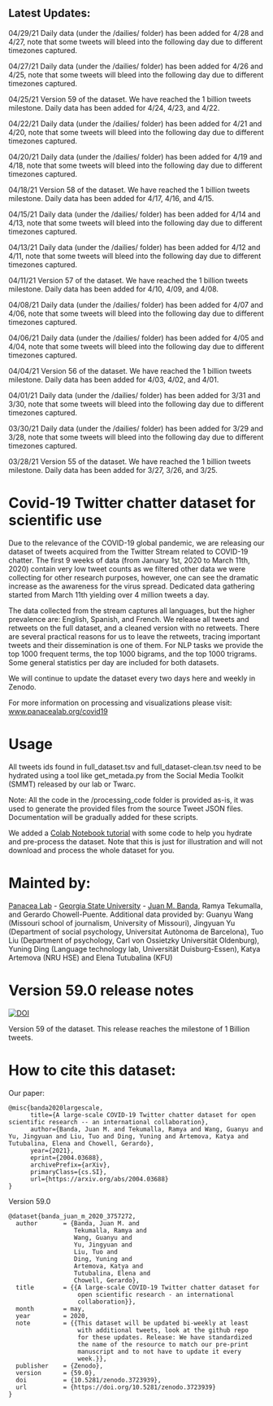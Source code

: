## Latest Updates:

04/29/21 Daily data (under the /dailies/ folder) has been added for 4/28 and 4/27, note that some tweets will bleed into the following day due to different timezones captured.

04/27/21 Daily data (under the /dailies/ folder) has been added for 4/26 and 4/25, note that some tweets will bleed into the following day due to different timezones captured.

04/25/21 Version 59 of the dataset. We have reached the 1 billion tweets milestone. Daily data has been added for 4/24, 4/23, and 4/22.

04/22/21 Daily data (under the /dailies/ folder) has been added for 4/21 and 4/20, note that some tweets will bleed into the following day due to different timezones captured.

04/20/21 Daily data (under the /dailies/ folder) has been added for 4/19 and 4/18, note that some tweets will bleed into the following day due to different timezones captured.

04/18/21 Version 58 of the dataset. We have reached the 1 billion tweets milestone. Daily data has been added for 4/17, 4/16, and 4/15.

04/15/21 Daily data (under the /dailies/ folder) has been added for 4/14 and 4/13, note that some tweets will bleed into the following day due to different timezones captured.

04/13/21 Daily data (under the /dailies/ folder) has been added for 4/12 and 4/11, note that some tweets will bleed into the following day due to different timezones captured.

04/11/21 Version 57 of the dataset. We have reached the 1 billion tweets milestone. Daily data has been added for 4/10, 4/09, and 4/08.

04/08/21 Daily data (under the /dailies/ folder) has been added for 4/07 and 4/06, note that some tweets will bleed into the following day due to different timezones captured.

04/06/21 Daily data (under the /dailies/ folder) has been added for 4/05 and 4/04, note that some tweets will bleed into the following day due to different timezones captured.

04/04/21 Version 56 of the dataset. We have reached the 1 billion tweets milestone. Daily data has been added for 4/03, 4/02, and 4/01.

04/01/21 Daily data (under the /dailies/ folder) has been added for 3/31 and 3/30, note that some tweets will bleed into the following day due to different timezones captured.

03/30/21 Daily data (under the /dailies/ folder) has been added for 3/29 and 3/28, note that some tweets will bleed into the following day due to different timezones captured.

03/28/21 Version 55 of the dataset. We have reached the 1 billion tweets milestone. Daily data has been added for 3/27, 3/26, and 3/25.

# Covid-19 Twitter chatter dataset for scientific use

Due to the relevance of the COVID-19 global pandemic, we are releasing our dataset of tweets acquired from the Twitter Stream related to COVID-19 chatter. The first 9 weeks of data (from January 1st, 2020 to March 11th, 2020) contain very low tweet counts as we filtered other data we were collecting for other research purposes, however, one can see the dramatic increase as the awareness for the virus spread. Dedicated data gathering started from March 11th yielding over 4 million tweets a day.

The data collected from the stream captures all languages, but the higher prevalence are:  English, Spanish, and French. We release all tweets and retweets on the full dataset, and a cleaned version with no retweets. There are several practical reasons for us to leave the retweets, tracing important tweets and their dissemination is one of them. For NLP tasks we provide the top 1000 frequent terms, the top 1000 bigrams, and the top 1000 trigrams. Some general statistics per day are included for both datasets.

We will continue to update the dataset every two days here and weekly in Zenodo. 

For more information on processing and visualizations please visit: www.panacealab.org/covid19

# Usage 

All tweets ids found in full_dataset.tsv and full_dataset-clean.tsv need to be hydrated using a tool like get_metada.py from the Social Media Toolkit (SMMT) released by our lab or Twarc. 

Note: All the code in the /processing_code folder is provided as-is, it was used to generate the provided files from the source Tweet JSON files. Documentation will be gradually added for these scripts. 

We added a [Colab Notebook tutorial](COVID_19_dataset_Tutorial.ipynb) with some code to help you hydrate and pre-process the dataset. Note that this is just for illustration and will not download and process the whole dataset for you.


# Mainted by:

[Panacea Lab](www.panacealab.org) - [Georgia State University](www.gsu.edu) - [Juan M. Banda](www.jmbanda.com), Ramya Tekumalla, and Gerardo Chowell-Puente.
Additional data provided by: Guanyu Wang (Missouri school of journalism, University of Missouri), Jingyuan Yu (Department of social psychology, Universitat Autònoma de Barcelona), Tuo Liu (Department of psychology, Carl von Ossietzky Universität Oldenburg), Yuning Ding (Language technology lab, Universität Duisburg-Essen), Katya Artemova (NRU HSE) and Elena Tutubalina (KFU)

# Version 59.0 release notes

[![DOI](https://zenodo.org/badge/DOI/10.5281/zenodo.4726268.svg)](https://doi.org/10.5281/zenodo.4726268)

Version 59 of the dataset. This release reaches the milestone of 1 Billion tweets. 

# How to cite this dataset:

Our paper: 
```
@misc{banda2020largescale,
      title={A large-scale COVID-19 Twitter chatter dataset for open scientific research -- an international collaboration}, 
      author={Banda, Juan M. and Tekumalla, Ramya and Wang, Guanyu and Yu, Jingyuan and Liu, Tuo and Ding, Yuning and Artemova, Katya and Tutubalinа, Elena and Chowell, Gerardo},
      year={2021},
      eprint={2004.03688},
      archivePrefix={arXiv},
      primaryClass={cs.SI},
      url={https://arxiv.org/abs/2004.03688}
}

```

Version 59.0

```
@dataset{banda_juan_m_2020_3757272,
  author       = {Banda, Juan M. and
                  Tekumalla, Ramya and
                  Wang, Guanyu and
                  Yu, Jingyuan and
                  Liu, Tuo and
                  Ding, Yuning and
                  Artemova, Katya and
                  Tutubalinа, Elena and
                  Chowell, Gerardo},
  title        = {{A large-scale COVID-19 Twitter chatter dataset for 
                   open scientific research - an international
                   collaboration}},
  month        = may,
  year         = 2020,
  note         = {{This dataset will be updated bi-weekly at least 
                   with additional tweets, look at the github repo
                   for these updates. Release: We have standardized
                   the name of the resource to match our pre-print
                   manuscript and to not have to update it every
                   week.}},
  publisher    = {Zenodo},
  version      = {59.0},
  doi          = {10.5281/zenodo.3723939},
  url          = {https://doi.org/10.5281/zenodo.3723939}
}

```
